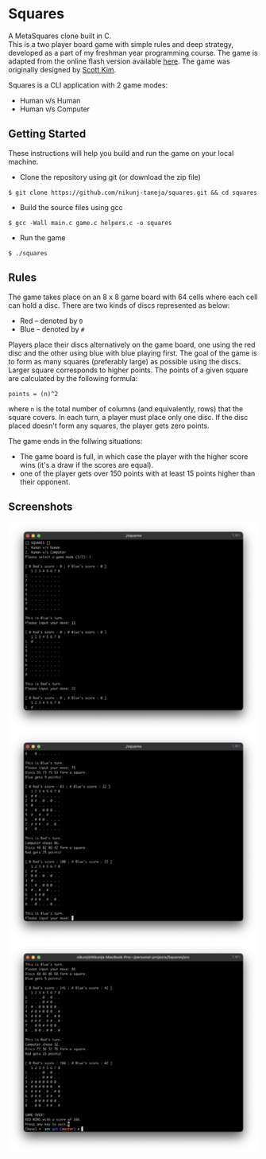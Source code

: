 # Squares

A MetaSquares clone built in C.
<br>
This is a two player board game with simple rules and deep strategy, developed as a part of my freshman year programming course. The game is adapted from the online flash version available <a href="http://www.fastswf.com/2wsAnK8">here</a>. The game was originally designed by <a href="http://www.scottkim.com/">Scott Kim</a>.

Squares is a CLI application with 2 game modes:
* Human v/s Human
* Human v/s Computer

## Getting Started

These instructions will help you build and run the game on your local machine.

* Clone the repository using git (or download the zip file)
```
$ git clone https://github.com/nikunj-taneja/squares.git && cd squares
```

* Build the source files using gcc
```
$ gcc -Wall main.c game.c helpers.c -o squares
```

* Run the game
```
$ ./squares
```

## Rules

The game takes place on an 8 x 8 game board with 64 cells where each cell can hold a disc. There are two kinds of discs represented as below: 
* Red – denoted by `0`
* Blue – denoted by `#`

Players place their discs alternatively on the game board, one using the red disc and the other using blue with blue playing first. The goal of the game is to form as many squares (preferably large) as possible using the discs. Larger square corresponds to higher points. The points of a given square are calculated by the following formula:
```
points = (n)^2
```
where `n` is the total number of columns (and equivalently, rows) that the square covers. In each turn, a player must place only one disc. If the disc placed doesn't form any squares, the player gets zero points.

The game ends in the follwing situations:
* The game board is full, in which case the player with the higher score wins (it's a draw if the scores are equal).
* one of the player gets over 150 points with at least 15 points higher than their opponent.

## Screenshots

![image](docs/1.png)
![image](docs/2.png)
![image](docs/3.png)

